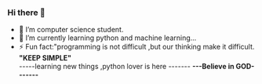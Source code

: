 ### Hi there 👋 
- 🔭 I’m computer science student.
- 🌱 I’m currently learning python and machine learning...
- ⚡ Fun fact:"programming is not difficult ,but our thinking make it difficult.<br/>
<b>"KEEP SIMPLE"</b><br>
-----learning new things ,python lover is here -------
<b>---Believe in GOD-------</b>


<!--
**rcoder23/rcoder23** is a ✨ _special_ ✨ repository because its `README.md` (this file) appears on your GitHub profile.

Here are some ideas to get you started:

- 🔭 I’m computer science student
- 🌱 I’m currently learning python and machine learning
- 👯 I’m looking to collaborate on python opensource.
- 💬 Ask me about python
- 📫 How to reach me: though github
- 😄 Pronouns: ...
- ⚡ Fun fact:"programming is not difficult ,but our thinking make it difficult.
"KEEP SIMPLE"
-->
